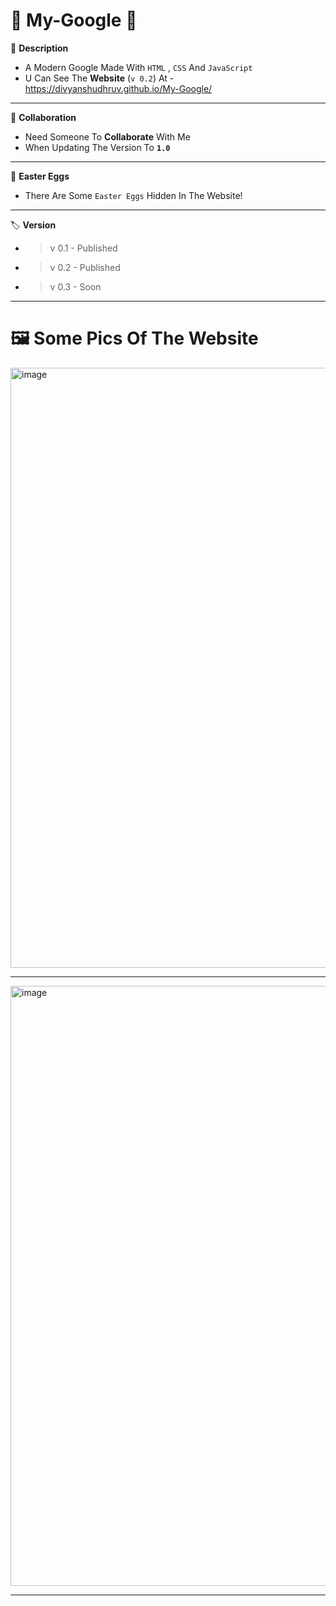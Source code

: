 # 🎈 My-Google 🎈

📑 **Description**
* A Modern Google Made With `HTML` , `CSS` And `JavaScript`
* U Can See The **Website** (`v 0.2`) At - https://divyanshudhruv.github.io/My-Google/
----------------------
🤝 **Collaboration**
* Need Someone To **Collaborate** With Me
* When Updating The Version To **`1.0`**
---------------------
🥚 **Easter Eggs**
* There Are Some `Easter Eggs` Hidden In The Website!
---------------------
🏷️ **Version**
* > v 0.1 - Published
* > v 0.2 - Published
* > v 0.3 - Soon
---------------------
# 🖼️ **Some Pics Of The Website**


<img width="960" alt="image" src="https://user-images.githubusercontent.com/71079602/144793385-84bd830f-85b1-4dc7-8bb5-072d9f1c7b2d.png">

---------------------

<img width="960" alt="image" src="https://user-images.githubusercontent.com/71079602/144793493-582761eb-0f9d-4ca9-808d-51f7c209ceb6.png">

---------------------

